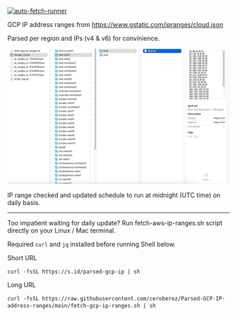 [![auto-fetch-runner](https://github.com/ceroberoz/Parsed-GCP-IP-address-ranges/actions/workflows/main.yml/badge.svg)](https://github.com/ceroberoz/Parsed-GCP-IP-address-ranges/actions/workflows/main.yml)

GCP IP address ranges from https://www.gstatic.com/ipranges/cloud.json

Parsed per region and IPs (v4 & v6) for convinience.

![alt text](https://github.com/ceroberoz/Parsed-GCP-IP-address-ranges/blob/main/parsed-gcp-ip.jpeg?raw=true)

IP range checked and updated schedule to run at midnight (UTC time) on daily basis.

---

Too impatient waiting for daily update? Run fetch-aws-ip-ranges.sh script directly on your Linux / Mac terminal.

Required `curl` and `jq` installed before running Shell below.

Short URL
```
curl -fsSL https://s.id/parsed-gcp-ip | sh
```

Long URL
```
curl -fsSL https://raw.githubusercontent.com/ceroberoz/Parsed-GCP-IP-address-ranges/main/fetch-gcp-ip-ranges.sh | sh
```
